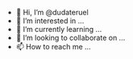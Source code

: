 - 👋 Hi, I’m @dudateruel
- 👀 I’m interested in ...
- 🌱 I’m currently learning ...
- 💞️ I’m looking to collaborate on ...
- 📫 How to reach me ...

<!---
dudateruel/dudateruel is a ✨ special ✨ repository because its `README.md` (this file) appears on your GitHub profile.
You can click the Preview link to take a look at your changes.
--->
